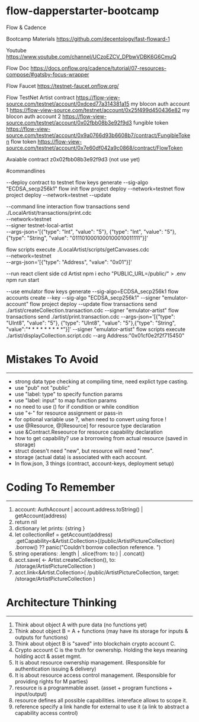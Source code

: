 # flow-dapperstarter-bootcamp
Flow &amp; Cadence

Bootcamp Materials
https://github.com/decentology/fast-floward-1

Youtube
https://www.youtube.com/channel/UCzoEZCV_DPbwVDBK6G6CmuQ

Flow Doc
https://docs.onflow.org/cadence/tutorial/07-resources-compose/#gatsby-focus-wrapper

Flow Faucet
https://testnet-faucet.onflow.org/

Flow TestNet
Artist contract https://flow-view-source.com/testnet/account/0xdced77a314381a15
my blocon auth account 1 https://flow-view-source.com/testnet/account/0x25f499d450436e82
my blocon auth account 2  https://flow-view-source.com/testnet/account/0x02fbb08b3e92f9d3
fungible token https://flow-view-source.com/testnet/account/0x9a0766d93b6608b7/contract/FungibleToken
flow token https://flow-view-source.com/testnet/account/0x7e60df042a9c0868/contract/FlowToken

Avaiable contract z0x02fbb08b3e92f9d3 (not use yet)

#commandlines

--deploy contract to testnet
flow keys generate --sig-algo "ECDSA_secp256k1"
flow init
flow project deploy --network=testnet
flow project deploy --network=testnet --update

--command line interaction 
flow transactions send ./LocalArtist/transactions/print.cdc \
  --network=testnet \
  --signer testnet-local-artist \
  --args-json='[{"type": "Int", "value": "5"}, {"type": "Int", "value": "5"}, {"type": "String", "value": "0111010001000100010011111"}]'
  
flow scripts execute ./LocalArtist/scripts/getCanvases.cdc \
  --network=testnet \
  --args-json='[{"type": "Address", "value": "0x01"}]'


--run react client side
cd Artist
npm i
echo "PUBLIC_URL=/public/" > .env
npm run start





--use emulator
flow keys generate  --sig-algo=ECDSA_secp256k1
flow accounts create --key <Fill Public Key> --sig-algo "ECDSA_secp256k1" --signer "emulator-account"
flow project deploy --update
flow transactions send ./artist/createCollection.transaction.cdc --signer "emulator-artist"
flow transactions send ./artist/print.transaction.cdc --args-json='[{"type": "UInt8", "value": "5"}, {"type": "UInt8", "value": "5"},{"type": "String", "value":"*   * * *   *   * * *   *"}]' --signer "emulator-artist"
flow scripts execute ./artist/displayCollection.script.cdc --arg Address:"0x01cf0e2f2f715450"


# Mistakes To Avoid
-----------------------------------------------------------------------------
- strong data type checking at compiling time, need explict type casting.
- use "pub" not "public"
- use "label: type" to specify function params
- use "label: input" to map function params
- no need to use () for if condition or while condition
- use "<-" for resource assignment or pass-in
- for optional variable use ?, when need to convert using force !
- use @Resource, @[Resource] for resource type declaration
- use &Contract.Reseource for resource capability declaration
- how to get capability? use a brorrowing from actual resource (saved in storage)
- struct doesn't need "new", but resource will need "new".
- storage (actual data) is associated with each account. 
- In flow.json, 3 things (contract, account-keys, deployment setup)


# Coding To Remember
-----------------------------------------------------------------------------
1. account: AuthAccount | account.address.toString() | getAccount(address)
2. return nil
3. dictionary let prints: {string }
4. let collectionRef = getAccount(address)
        .getCapability<&Artist.Collection>(/public/ArtistPictureCollection)
        .borrow()
        ?? panic("Couldn't borrow collection reference. ")
5. string operations: .length | .slice(from: to:) | .concat()
6. acct.save(
            <- Artist.createCollection(),
            to: /storage/ArtistPictureCollection
        )
7. acct.link<&Artist.Collection>(
            /public/ArtistPictureCollection,
            target: /storage/ArtistPictureCollection
        )

# Architecture Thinking
-----------------------------------------------------------------------------
1. Think about object A with pure data (no functions yet)
2. Think about object B = A + functions (may have its storage for inputs & outputs for functions)
3. Think about object B is "saved" into blockchain crypto account C. 
4. Crypto account C is the truth for ownership. Holding the keys meaning holding acct & asset mgmt. 
5. It is about resource ownership management. (Responsible for authentication issuing & delivery)
6. It is about resource access control management. (Responsible for providing rights for M parties)
7. resource is a programmable asset. (asset + program functions + input/output)
8. resource defines all possible capabilities. intereface allows to scope it. 
9. reference specify a link handle for external to use it (a link to abstract a capability access control)

